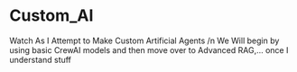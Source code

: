 # Custom_AI
Watch As I Attempt to Make Custom Artificial Agents /n
We Will begin by using basic CrewAI models and then move over to Advanced RAG,... once I understand stuff
